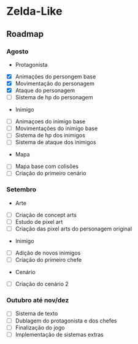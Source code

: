 # Zelda-Like

## Roadmap
### Agosto
- Protagonista
- [x] Animações do persongem base
- [X] Movimentação do personagem
- [X] Ataque do personagem
- [ ] Sistema de hp do personagem

- Inimigo
- [ ] Animaçoes do inimigo base
- [ ] Movimentações do inimigo base
- [ ] Sistema de hp dos inimigos
- [ ] Sistema de ataque dos inimigos

- Mapa
- [ ] Mapa base com colisões
- [ ] Criação do primeiro cenário
      
### Setembro
- Arte
- [ ] Criação de concept arts
- [ ] Estudo de pixel art
- [ ] Criação das pixel arts do personagem original

- Inimigo
- [ ] Adição de novos inimigos
- [ ] Criação do primeiro chefe

- Cenário
- [ ] Criação do cenário 2

### Outubro até nov/dez
- [ ] Sistema de texto
- [ ] Dublagem do protagonista e dos chefes
- [ ] Finalização do jogo
- [ ] Implementação de sistemas extras
